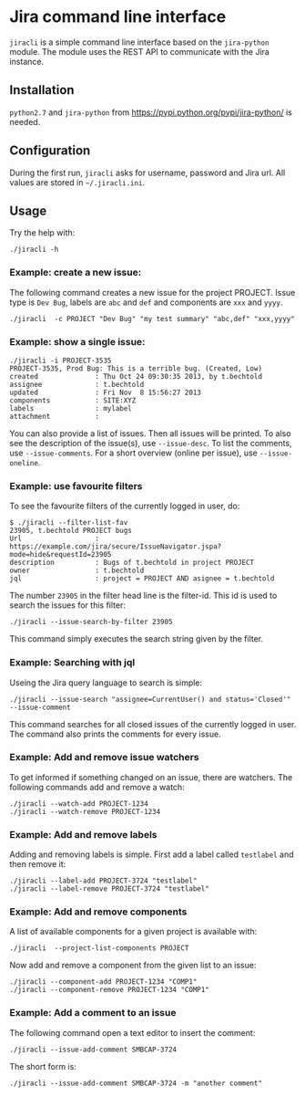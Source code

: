# Jira command line interface
`jiracli` is a simple command line interface based on the `jira-python` module. The module uses the REST API to communicate with the Jira instance.

## Installation
`python2.7` and `jira-python` from https://pypi.python.org/pypi/jira-python/ is needed.

## Configuration
During the first run, `jiracli` asks for username, password and Jira url. All values are stored in `~/.jiracli.ini`.

## Usage
Try the help with:

	./jiracli -h

### Example: create a new issue:
The following command creates a new issue for the project PROJECT. Issue type is `Dev Bug`, labels are `abc` and `def` and components are `xxx` and `yyyy`.

	./jiracli  -c PROJECT "Dev Bug" "my test summary" "abc,def" "xxx,yyyy"


### Example: show a single issue:

	./jiracli -i PROJECT-3535
	PROJECT-3535, Prod Bug: This is a terrible bug. (Created, Low)
	created              : Thu Oct 24 09:30:35 2013, by t.bechtold
	assignee             : t.bechtold
	updated              : Fri Nov  8 15:56:27 2013
	components           : SITE:XYZ
	labels               : mylabel
	attachment           : 

You can also provide a list of issues. Then all issues will be printed. To also see the description of the issue(s), use `--issue-desc`. To list the comments, use `--issue-comments`. For a short overview (online per issue), use `--issue-oneline`.

### Example: use favourite filters
To see the favourite filters of the currently logged in user, do:

	$ ./jiracli --filter-list-fav
	23905, t.bechtold PROJECT bugs
	Url                  : https://example.com/jira/secure/IssueNavigator.jspa?mode=hide&requestId=23905
	description          : Bugs of t.bechtold in project PROJECT
	owner                : t.bechtold
	jql                  : project = PROJECT AND asignee = t.bechtold

The number `23905` in the filter head line is the filter-id. This id is used to search the issues for this filter:

	./jiracli --issue-search-by-filter 23905

This command simply executes the search string given by the filter.

### Example: Searching with jql
Useing the Jira query language to search is simple:

	./jiracli --issue-search "assignee=CurrentUser() and status='Closed'" --issue-comment

This command searches for all closed issues of the currently logged in user. The command also prints the comments for every issue.

### Example: Add and remove issue watchers
To get informed if something changed on an issue, there are watchers. The following commands add and remove a watch:

	./jiracli --watch-add PROJECT-1234
	./jiracli --watch-remove PROJECT-1234

### Example: Add and remove labels
Adding and removing labels is simple. First add a label called `testlabel` and then remove it:

	./jiracli --label-add PROJECT-3724 "testlabel"
	./jiracli --label-remove PROJECT-3724 "testlabel"

### Example: Add and remove components
A list of available components for a given project is available with:

	./jiracli  --project-list-components PROJECT

Now add and remove a component from the given list to an issue:

	./jiracli --component-add PROJECT-1234 "COMP1"
	./jiracli --component-remove PROJECT-1234 "COMP1"

### Example: Add a comment to an issue
The following command open a text editor to insert the comment:

	./jiracli --issue-add-comment SMBCAP-3724

The short form is:

	./jiracli --issue-add-comment SMBCAP-3724 -m "another comment"
